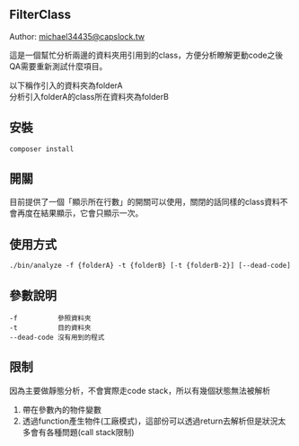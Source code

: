 FilterClass
--

Author: michael34435@capslock.tw

這是一個幫忙分析兩邊的資料夾用引用到的class，方便分析瞭解更動code之後QA需要重新測試什麼項目。


以下稱作引入的資料夾為folderA  
分析引入folderA的class所在資料夾為folderB

## 安裝
    composer install 

## 開關
目前提供了一個「顯示所在行數」的開關可以使用，關閉的話同樣的class資料不會再度在結果顯示，它會只顯示一次。

## 使用方式
    ./bin/analyze -f {folderA} -t {folderB} [-t {folderB-2}] [--dead-code]

## 參數說明
    -f          參照資料夾
    -t          目的資料夾
    --dead-code 沒有用到的程式

## 限制
因為主要做靜態分析，不會實際走code stack，所以有幾個狀態無法被解析

1. 帶在參數內的物件變數  
2. 透過function產生物件(工廠模式)，這部份可以透過return去解析但是狀況太多會有各種問題(call stack限制)
